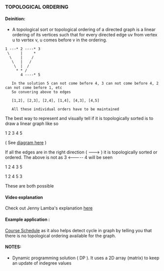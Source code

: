 ### TOPOLOGICAL ORDERING

#### Deinition:
- A topological sort or topological ordering of a directed graph is a linear ordering of its vertices such that for every directed edge uv from vertex u to vertex v, u comes before v in the ordering.
```
1 ---* 2 ----* 3
 \     |     *
  \    |    /
   \   |   /
    \  |  /  
     * * /
       4 ----* 5
 ```
       
       In the solution 5 can not come before 4, 3 can not come before 4, 2 can not come before 1, etc
       So convering above to edges
       
       [1,2], [2,3], [2,4], [1,4], [4,3], [4,5]
       
       All these individual orders have to be maintained
       
 The best way to represent and visually tell if it is topologically sorted is to draw a linear graph like so
 
  
 1       2        3        4        5
 
 ( See [diagram here](https://leetcode.com/problems/find-eventual-safe-states/) )
 
 If all the edges are in the right direction ( ---> ) it is topologically sorted or ordered. The above is not as 3 <----- 4 will be seen
 
 1       2        4        3        5
 
 
 1       2        4        5        3   
 
 These are both possible
 
 #### Video explanation
 Check out Jenny Lamba's explanation [here]( https://www.youtube.com/watch?v=dis_c84ejhQ)
 
 #### Example application :
[Course Schedule](https://leetcode.com/problems/course-schedule/) as it also helps detect cycle in graph by telling you that there is no topological ordering available for the graph.

 #### NOTES:
 - Dynamic programming solution ( DP ). It uses a 2D array (matrix) to keep an update of indegree values
 
 
 
       
   
       
